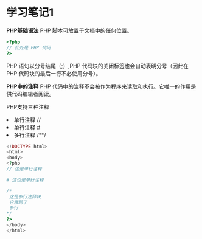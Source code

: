 # 学习笔记1
**PHP基础语法**
PHP 脚本可放置于文档中的任何位置。
```php
<?php
// 此处是 PHP 代码
?>
```
PHP 语句以分号结尾（;）,PHP 代码块的关闭标签也会自动表明分号（因此在 PHP 代码块的最后一行不必使用分号）。

**PHP中的注释**
PHP 代码中的注释不会被作为程序来读取和执行。它唯一的作用是供代码编辑者阅读。

PHP支持三种注释
<li>单行注释 //</li>
<li>单行注释 #</li>
<li>多行注释 /**/</li>

```php
<!DOCTYPE html>
<html>
<body>
<?php
// 这是单行注释

# 这也是单行注释

/*
 这是多行注释块
 它横跨了
 多行
*/
?>
</body>
</html>
```
